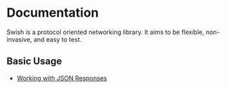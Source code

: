 # Documentation #

Swish is a protocol oriented networking library. It aims to be flexible, non-invasive, and easy to test.

## Basic Usage ##
- [Working with JSON Responses](Basics.md)
